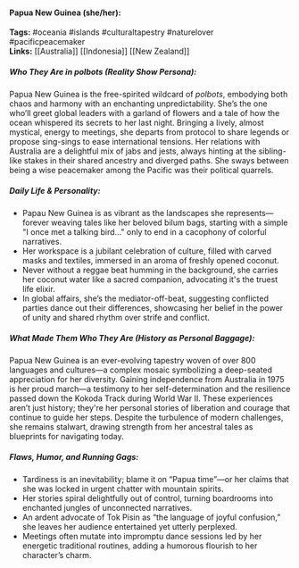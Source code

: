 #### Papua New Guinea (she/her):  
**Tags:** #oceania #islands #culturaltapestry #naturelover #pacificpeacemaker  
**Links:** [[Australia]] [[Indonesia]] [[New Zealand]]

##### Who They Are in *polbots* (Reality Show Persona):  
Papua New Guinea is the free-spirited wildcard of *polbots*, embodying both chaos and harmony with an enchanting unpredictability. She’s the one who’ll greet global leaders with a garland of flowers and a tale of how the ocean whispered its secrets to her last night. Bringing a lively, almost mystical, energy to meetings, she departs from protocol to share legends or propose sing-sings to ease international tensions. Her relations with Australia are a delightful mix of jabs and jests, always hinting at the sibling-like stakes in their shared ancestry and diverged paths. She sways between being a wise peacemaker among the Pacific was their political quarrels.

##### Daily Life & Personality:  
- Papau New Guinea is as vibrant as the landscapes she represents—forever weaving tales like her beloved bilum bags, starting with a simple "I once met a talking bird…" only to end in a cacophony of colorful narratives.  
- Her workspace is a jubilant celebration of culture, filled with carved masks and textiles, immersed in an aroma of freshly opened coconut.  
- Never without a reggae beat humming in the background, she carries her coconut water like a sacred companion, advocating it's the truest life elixir.
- In global affairs, she’s the mediator-off-beat, suggesting conflicted parties dance out their differences, showcasing her belief in the power of unity and shared rhythm over strife and conflict.

##### What Made Them Who They Are (History as Personal Baggage):  
Papua New Guinea is an ever-evolving tapestry woven of over 800 languages and cultures—a complex mosaic symbolizing a deep-seated appreciation for her diversity. Gaining independence from Australia in 1975 is her proud march—a testimony to her self-determination and the resilience passed down the Kokoda Track during World War II. These experiences aren’t just history; they're her personal stories of liberation and courage that continue to guide her steps. Despite the turbulence of modern challenges, she remains stalwart, drawing strength from her ancestral tales as blueprints for navigating today.

##### Flaws, Humor, and Running Gags:  
- Tardiness is an inevitability; blame it on “Papua time”—or her claims that she was locked in urgent chatter with mountain spirits.  
- Her stories spiral delightfully out of control, turning boardrooms into enchanted jungles of unconnected narratives.  
- An ardent advocate of Tok Pisin as “the language of joyful confusion,” she leaves her audience entertained yet utterly perplexed.  
- Meetings often mutate into impromptu dance sessions led by her energetic traditional routines, adding a humorous flourish to her character’s charm.